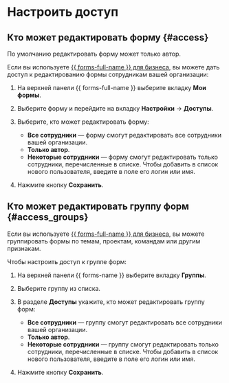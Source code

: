 # Настроить доступ

## Кто может редактировать форму {#access}

По умолчанию редактировать форму может только автор.

Если вы используете [{{ forms-full-name }} для бизнеса](forms-for-org.md), вы можете дать доступ к редактированию формы сотрудникам вашей организации:


1. На верхней панели {{ forms-full-name }} выберите вкладку **Мои формы**.

1. Выберите форму и перейдите на вкладку **Настройки** → **Доступы**.

1. Выберите, кто может редактировать форму:

      * **Все сотрудники** — форму смогут редактировать все сотрудники вашей организации. 
   * **Только автор**.
   * **Некоторые сотрудники** — форму смогут редактировать только сотрудники, перечисленные в списке. Чтобы добавить в список нового пользователя, введите в поле его логин или имя. 

1. Нажмите кнопку **Сохранить**.

## Кто может редактировать группу форм {#access_groups}

Если вы используете [{{ forms-full-name }} для бизнеса](forms-for-org.md), вы можете группировать формы по темам, проектам, командам или другим признакам.

Чтобы настроить доступ к группе форм:

1. На верхней панели {{ forms-name }} выберите вкладку **Группы**.

1. Выберите группу из списка.

1. В разделе **Доступы** укажите, кто может редактировать группу форм:

      * **Все сотрудники** — группу смогут редактировать все сотрудники вашей организации. 
   * **Только автор**.
   * **Некоторые сотрудники** — группу смогут редактировать только сотрудники, перечисленные в списке. Чтобы добавить в список нового пользователя, введите в поле его логин или имя. 

1. Нажмите кнопку **Сохранить**.

